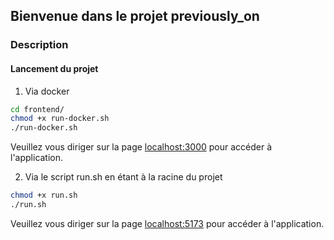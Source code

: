 ## Bienvenue dans le projet previously_on

### Description

#### Lancement du projet

1. Via docker

```bash
cd frontend/
chmod +x run-docker.sh
./run-docker.sh
```
Veuillez vous diriger sur la page [localhost:3000](http://localhost:3000) pour accéder à l'application.

2. Via le script run.sh en étant à la racine du projet
```bash
chmod +x run.sh
./run.sh
```
Veuillez vous diriger sur la page [localhost:5173](http://localhost:5173) pour accéder à l'application.
